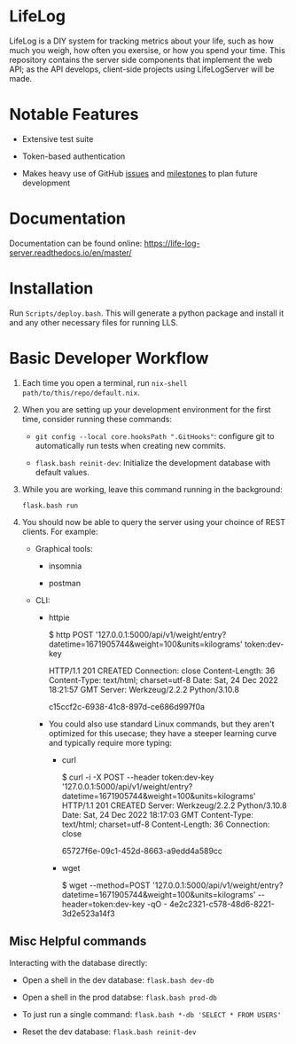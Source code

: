 # LifeLog

LifeLog is a DIY system for tracking metrics about your life, such as how much
you weigh, how often you exersise, or how you spend your time. This repository
contains the server side components that implement the web API; as the API
develops, client-side projects using LifeLogServer will be made.

# Notable Features

* Extensive test suite

* Token-based authentication

* Makes heavy use of GitHub
  [issues](https://github.com/Ivan-Johnson/LifeLogServer/issues) and
  [milestones](https://github.com/Ivan-Johnson/LifeLogServer/milestones) to plan
  future development

# Documentation

Documentation can be found online:
https://life-log-server.readthedocs.io/en/master/

# Installation

Run `Scripts/deploy.bash`. This will generate a python package and install it
and any other necessary files for running LLS.

# Basic Developer Workflow

1. Each time you open a terminal, run `nix-shell path/to/this/repo/default.nix`.

1. When you are setting up your development environment for the first time,
   consider running these commands:

   * `git config --local core.hooksPath ".GitHooks"`: configure git to
     automatically run tests when creating new commits.

   * `flask.bash reinit-dev`: Initialize the development database with default
     values.

1. While you are working, leave this command running in the background:

   ```
   flask.bash run
   ```

1. You should now be able to query the server using your choince of REST
   clients. For example:

    * Graphical tools:

        * insomnia

        * postman

    * CLI:

        * httpie

            $ http POST '127.0.0.1:5000/api/v1/weight/entry?datetime=1671905744&weight=100&units=kilograms' token:dev-key

            HTTP/1.1 201 CREATED
            Connection: close
            Content-Length: 36
            Content-Type: text/html; charset=utf-8
            Date: Sat, 24 Dec 2022 18:21:57 GMT
            Server: Werkzeug/2.2.2 Python/3.10.8

            c15ccf2c-6938-41c8-897d-ce686d997f0a

        * You could also use standard Linux commands, but they aren't optimized for
          this usecase; they have a steeper learning curve and typically require
          more typing:

            * curl

                $ curl -i -X POST --header token:dev-key '127.0.0.1:5000/api/v1/weight/entry?datetime=1671905744&weight=100&units=kilograms'
                HTTP/1.1 201 CREATED
                Server: Werkzeug/2.2.2 Python/3.10.8
                Date: Sat, 24 Dec 2022 18:17:03 GMT
                Content-Type: text/html; charset=utf-8
                Content-Length: 36
                Connection: close

                65727f6e-09c1-452d-8663-a9edd4a589cc


            * wget

                $ wget --method=POST '127.0.0.1:5000/api/v1/weight/entry?datetime=1671905744&weight=100&units=kilograms' --header=token:dev-key -qO -
                4e2c2321-c578-48d6-8221-3d2e523a14f3

## Misc Helpful commands

Interacting with the database directly:

* Open a shell in the dev database: `flask.bash dev-db`

* Open a shell in the prod databse: `flask.bash prod-db`

* To just run a single command: `flask.bash *-db 'SELECT * FROM USERS'`

* Reset the dev database: `flask.bash reinit-dev`
